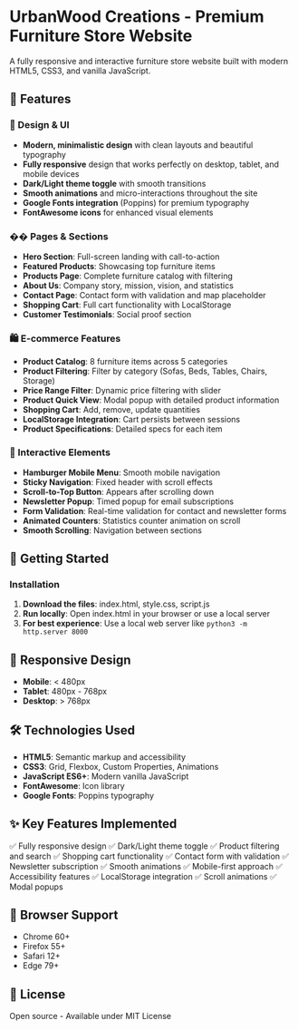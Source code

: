 # UrbanWood Creations - Premium Furniture Store Website

A fully responsive and interactive furniture store website built with modern HTML5, CSS3, and vanilla JavaScript.

## 🌟 Features

### 🎨 Design & UI
- **Modern, minimalistic design** with clean layouts and beautiful typography
- **Fully responsive** design that works perfectly on desktop, tablet, and mobile devices
- **Dark/Light theme toggle** with smooth transitions
- **Smooth animations** and micro-interactions throughout the site
- **Google Fonts integration** (Poppins) for premium typography
- **FontAwesome icons** for enhanced visual elements

### �� Pages & Sections
- **Hero Section**: Full-screen landing with call-to-action
- **Featured Products**: Showcasing top furniture items
- **Products Page**: Complete furniture catalog with filtering
- **About Us**: Company story, mission, vision, and statistics
- **Contact Page**: Contact form with validation and map placeholder
- **Shopping Cart**: Full cart functionality with LocalStorage
- **Customer Testimonials**: Social proof section

### 🛍️ E-commerce Features
- **Product Catalog**: 8 furniture items across 5 categories
- **Product Filtering**: Filter by category (Sofas, Beds, Tables, Chairs, Storage)
- **Price Range Filter**: Dynamic price filtering with slider
- **Product Quick View**: Modal popup with detailed product information
- **Shopping Cart**: Add, remove, update quantities
- **LocalStorage Integration**: Cart persists between sessions
- **Product Specifications**: Detailed specs for each item

### 📱 Interactive Elements
- **Hamburger Mobile Menu**: Smooth mobile navigation
- **Sticky Navigation**: Fixed header with scroll effects
- **Scroll-to-Top Button**: Appears after scrolling down
- **Newsletter Popup**: Timed popup for email subscriptions
- **Form Validation**: Real-time validation for contact and newsletter forms
- **Animated Counters**: Statistics counter animation on scroll
- **Smooth Scrolling**: Navigation between sections

## 🚀 Getting Started

### Installation
1. **Download the files**: index.html, style.css, script.js
2. **Run locally**: Open index.html in your browser or use a local server
3. **For best experience**: Use a local web server like `python3 -m http.server 8000`

## 📱 Responsive Design
- **Mobile**: < 480px
- **Tablet**: 480px - 768px  
- **Desktop**: > 768px

## 🛠️ Technologies Used
- **HTML5**: Semantic markup and accessibility
- **CSS3**: Grid, Flexbox, Custom Properties, Animations
- **JavaScript ES6+**: Modern vanilla JavaScript
- **FontAwesome**: Icon library
- **Google Fonts**: Poppins typography

## ✨ Key Features Implemented
✅ Fully responsive design
✅ Dark/Light theme toggle
✅ Product filtering and search
✅ Shopping cart functionality
✅ Contact form with validation
✅ Newsletter subscription
✅ Smooth animations
✅ Mobile-first approach
✅ Accessibility features
✅ LocalStorage integration
✅ Scroll animations
✅ Modal popups

## 🎯 Browser Support
- Chrome 60+
- Firefox 55+
- Safari 12+
- Edge 79+

## 📄 License
Open source - Available under MIT License
